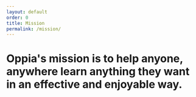 ```yaml
---
layout: default
order: 0
title: Mission
permalink: /mission/
---
```


<h1>Oppia's mission is to help anyone, anywhere learn anything they want in an effective and enjoyable way.</h1>
